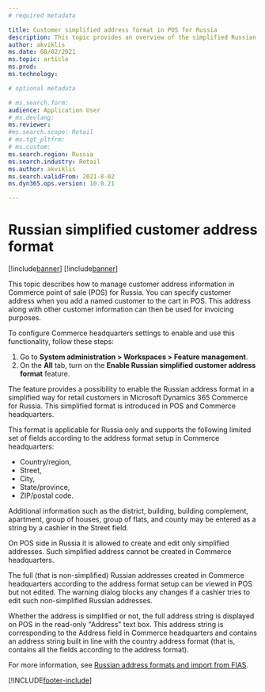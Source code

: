 ```yaml
---
# required metadata

title: Customer simplified address format in POS for Russia
description: This topic provides an overview of the simplified Russian address format in Microsoft Dynamics 365 Commerce for Russia.
author: akviklis
ms.date: 08/02/2021
ms.topic: article
ms.prod: 
ms.technology: 

# optional metadata

# ms.search.form:
audience: Application User
# ms.devlang: 
ms.reviewer: 
#ms.search.scope: Retail
# ms.tgt_pltfrm: 
# ms.custom: 
ms.search.region: Russia
ms.search.industry: Retail
ms.author: akviklis
ms.search.validFrom: 2021-8-02
ms.dyn365.ops.version: 10.0.21

---
```

# Russian simplified customer address format

[!include[banner](../includes/banner.md)]
[!include[banner](../includes/preview-banner.md)]

This topic describes how to manage customer address information in Commerce point of sale (POS) for Russia. You can specify customer address when you add a named customer to the cart in POS. This address along with other customer information can then be used for invoicing purposes.

To configure Commerce headquarters settings to enable and use this functionality, follow these steps:
1. Go to **System administration \> Workspaces \> Feature management**.
1. On the **All** tab, turn on the **Enable Russian simplified customer address format** feature.

The feature provides a possibility to enable the Russian address format in a simplified way for retail customers in Microsoft Dynamics 365 Commerce for Russia. This simplified format is introduced in POS and Commerce headquarters.

This format is applicable for Russia only and supports the following limited set of fields according to the address format setup in Commerce headquarters:
- Country/region,
- Street,
- City,
- State/province,
- ZIP/postal code.

Additional information such as the district, building, building complement, apartment, group of houses, group of flats, and county may be entered as a string by a cashier in the Street field. 

On POS side in Russia it is allowed to create and edit only simplified addresses. Such simplified address cannot be created in Commerce headquarters.

The full (that is non-simplified) Russian addresses created in Commerce headquarters according to the address format setup can be viewed in POS but not edited. The warning dialog blocks any changes if a cashier tries to edit such non-simplified Russian addresses.

Whether the address is simplified or not, the full address string is displayed on POS in the read-only "Address" text box. This address string is corresponding to the Address field in Commerce headquarters and contains an address string built in line with the country address format (that is, contains all the fields according to the address format).

For more information, see [Russian address formats and import from FIAS](../../finance/localizations/rus-russian-address-format-and-import-from-fias.md).

[!INCLUDE[footer-include](../../includes/footer-banner.md)]

